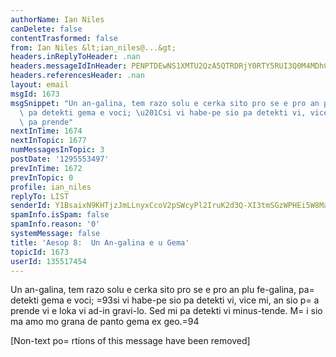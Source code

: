 ```yaml
---
authorName: Ian Niles
canDelete: false
contentTrasformed: false
from: Ian Niles &lt;ian_niles@...&gt;
headers.inReplyToHeader: .nan
headers.messageIdInHeader: PENPTDEwNS1XMTU2QzA5QTRDRjY0RTY5RUI3Q0M4MDhCRjkwQHBoeC5nYmw+
headers.referencesHeader: .nan
layout: email
msgId: 1673
msgSnippet: "Un an-galina, tem razo solu e cerka sito pro se e pro an plu fe-galina,\
  \ pa detekti gema e voci; \u201Csi vi habe-pe sio pa detekti vi, vice mi, an sio\
  \ pa prende"
nextInTime: 1674
nextInTopic: 1677
numMessagesInTopic: 3
postDate: '1295553497'
prevInTime: 1672
prevInTopic: 0
profile: ian_niles
replyTo: LIST
senderId: Y1BsaixN9KHTjzJmLLnyxCcoV2pSWcyPl2IruK2d3Q-XI3tmSGzWPHEi5W8MaU0xOgpsV1_492tQiClVzyS8E76LfRFUv_K2
spamInfo.isSpam: false
spamInfo.reason: '0'
systemMessage: false
title: 'Aesop 8:  Un An-galina e u Gema'
topicId: 1673
userId: 135517454
---
```



Un an-galina, tem razo solu e cerka sito pro se e pro an plu fe-galina, pa=
 detekti gema e voci; =93si vi habe-pe sio pa detekti vi, vice mi, an sio p=
a prende vi e loka vi ad-in gravi-lo.  Sed mi pa detekti vi minus-tende.  M=
i sio ma amo mo grana de panto gema ex geo.=94 
  		 	   		  

[Non-text po=
rtions of this message have been removed]


